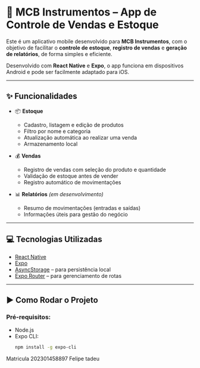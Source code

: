 # 📱 MCB Instrumentos – App de Controle de Vendas e Estoque

Este é um aplicativo mobile desenvolvido para **MCB Instrumentos**, com o objetivo de facilitar o **controle de estoque**, **registro de vendas** e **geração de relatórios**, de forma simples e eficiente.

Desenvolvido com **React Native** e **Expo**, o app funciona em dispositivos Android e pode ser facilmente adaptado para iOS.

---

## ✨ Funcionalidades

- 📦 **Estoque**  
  - Cadastro, listagem e edição de produtos  
  - Filtro por nome e categoria  
  - Atualização automática ao realizar uma venda  
  - Armazenamento local

- 💰 **Vendas**  
  - Registro de vendas com seleção do produto e quantidade  
  - Validação de estoque antes de vender  
  - Registro automático de movimentações

- 📊 **Relatórios** *(em desenvolvimento)*  
  - Resumo de movimentações (entradas e saídas)  
  - Informações úteis para gestão do negócio

---

## 💻 Tecnologias Utilizadas

- [React Native](https://reactnative.dev/)
- [Expo](https://expo.dev/)
- [AsyncStorage](https://react-native-async-storage.github.io/async-storage/) – para persistência local
- [Expo Router](https://expo.github.io/router/) – para gerenciamento de rotas

---

## ▶️ Como Rodar o Projeto

### Pré-requisitos:
- Node.js
- Expo CLI:
  ```bash
  npm install -g expo-cli


Matricula 202301458897 Felipe tadeu 
